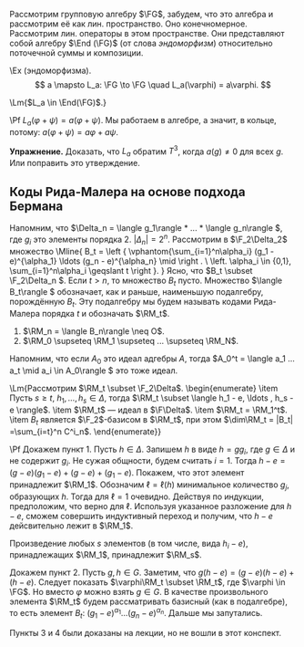Рассмотрим групповую алгебру $\FG$, забудем, что это алгебра и 
рассмотрим её как лин. пространство. Оно конечномерное. Рассмотрим лин. 
операторы в этом пространстве. Они представляют собой алгебру $\End 
(\FG)$ (от слова _эндоморфизм_) относительно поточечной суммы и композиции.

\Ex (эндоморфизма).
$$
    a \mapsto L_a: \FG \to \FG \quad L_a(\varphi) = a\varphi.
$$

\Lm{$L_a \in \End(\FG)$.}

\Pf $L_a(\varphi + \psi) = a(\varphi + \psi)$. Мы работаем в алгебре, а значит, в кольце, потому: $a(\varphi + \psi) = a\varphi + a\psi.$

**Упражнение.** Доказать, что $L_a$ обратим $T^3$, когда $a(g)\neq 0$ для всех
$g$. Или поправить это утверждение.

## Коды Рида-Малера на основе подхода Бермана

Напомним, что $\Delta_n = \langle g_1\rangle  * ... * \langle g_n\rangle $, где $g_i$ это элементы порядка 2.
$|\Delta_n| = 2^n$. Рассмотрим в $\F_2\Delta_2$ множество
\Mline{
    B_t = \left \{ \vphantom{\sum_{i=1}^n\alpha_i}
			(g_1 - e)^{\alpha_1} \ldots (g_n - e)^{\alpha_n}
            \mid \right . \\ \left.
            \alpha_i \in \{0,1\}, 
            \sum_{i=1}^n\alpha_i \geqslant t \right \}.
}
Ясно, что $B_t \subset \F_2\Delta_n $. Если $t > n$, то множество $B_t$
пусто. Множество $\langle B_t\rangle $ обозначает, как и раньше, наименьшую подалгебру,
порождённую $B_t$. Эту подалгебру мы будем называть кодами Рида-Малера порядка
$t$ и обозначать $\RM_t$.

1. $\RM_n = \langle B_n\rangle  \neq O$.
2. $\RM_0 \supseteq \RM_1 \supseteq ... \supseteq \RM_N$.

Напомним, что если $A_0$ это идеал адгебры $A$, тогда
$A_0^t = \langle a_1 ... a_t \mid a_i \in A_0\rangle $ это тоже идеал.

\Lm{Рассмотрим $\RM_t \subset \F_2\Delta$.
\begin{enumerate}
    \item Пусть $s \geqslant t$, $h_1, \ldots , h_s \in \Delta$, тогда
		$\RM_t \subset \langle h_1 - e, \ldots , h_s - e \rangle$.
    \item $\RM_t$ — идеал в $\F\Delta$.
    \item $\RM_t = \RM_1^t$.
    \item $B_t$ является $\F_2$-базисом в $\RM_t$, при этом 
    $\dim\RM_t = |B_t| =\sum_{i=t}^n C^i_n$.
\end{enumerate}}

\Pf Докажем пункт 1. Пусть $h \in \Delta$. Запишем $h$ в виде $h = gg_i$, где 
$g \in \Delta$ и не содержит $g_i$. Не сужая общности, будем считать $i=1$.
Тогда $h - e = (g - e)(g_1 - e) + (g - e) + (g_1 - e)$. Покажем, что этот элемент
принадлежит $\RM_1$. Обозначим $\ell=\ell(h)$ минимальное количество $g_j$, 
образующих $h$. Тогда для $\ell=1$ очевидно. Действуя по индукции, предположим, что
верно для $\ell$. Используя указанное разложение для $h - e$, сможем совершить индуктивный переход и получим, что $h - e$ дейсвительно лежит в $\RM_1$.

Произведение любых $s$ элементов (в том числе, вида $h_i - e$), 
принадлежащих $\RM_1$, принадлежит $\RM_s$. 

Докажем пункт 2. Пусть $g, h \in G$. Заметим, что $g(h - e) = (g - e)(h - e) +
(h - e)$. Следует показать $\varphi\RM_t \subset \RM_t$, где $\varphi \in \FG$. 
Но вместо $\varphi$ можно взять $g \in G$. В качестве произвольного элемента
$\RM_t$ будем рассматривать базисный (как в подалгебре), то есть элемент $B_t$:
$(g_1 - e)^{\alpha_1} ... (g_n - e)^{\alpha_n}$. Дальше мы запутались.

Пункты 3 и 4 были доказаны на лекции, но не вошли в этот конспект.
